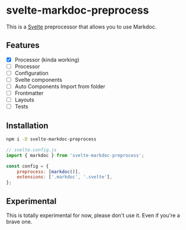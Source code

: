 # svelte-markdoc-preprocess

This is a [Svelte](https://svelte.dev) preprocessor that allows you to use Markdoc.

## Features

-   [x] Processor (kinda working)
-   [ ] Processor
-   [ ] Configuration
-   [ ] Svelte components
-   [ ] Auto Components Import from folder
-   [ ] Frontmatter
-   [ ] Layouts
-   [ ] Tests

## Installation

```bash
npm i -D svelte-markdoc-preprocess
```

```js
// svelte.config.js
import { markdoc } from 'svelte-markdoc-preprocess';

const config = {
    preprocess: [markdoc()],
    extensions: ['.markdoc', '.svelte'],
};
```

## Experimental

This is totally experimental for now, please don't use it. Even if you're a brave one.
